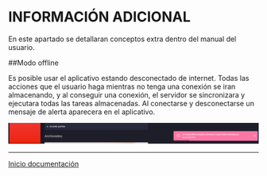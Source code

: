 # INFORMACIÓN ADICIONAL

En este apartado se detallaran conceptos extra dentro del manual del usuario.

##Modo offline

Es posible usar el aplicativo estando desconectado de internet. Todas las acciones que el usuario haga mientras no tenga una conexión se iran almacenando, y al conseguir una conexión, el servidor se sincronizara y ejecutara todas las tareas almacenadas. Al conectarse y desconectarse un mensaje de alerta aparecera en el aplicativo.

![42](../images/42.PNG)

---

[Inicio documentación](../README.md)
